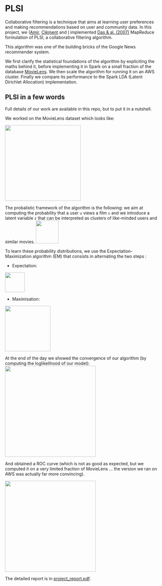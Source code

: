 # PLSI

Collaborative filtering is a technique that aims at learning user preferences and making recommendations based on user and community data. In this project, we ([Amir](https://github.com/amirbenmahjoub), [Clément](https://github.com/clemonster) and [I](https://github.com/SachaIZADI) implemented [Das & al. (2007)](http://citeseerx.ist.psu.edu/viewdoc/download?doi=10.1.1.80.4329&rep=rep1&type=pdf) MapReduce formulation of PLSI, a collaborative filtering algorithm. 

This algorithm was one of the building bricks of the Google News recommender system. 

We first clarify the statistical foundations of the algorithm by expliciting the maths behind it, before implementing it in Spark on a small fraction of the database [MovieLens](https://grouplens.org/datasets/movielens/). We then scale the algorithm for running it on an AWS cluster.
Finally we compare its performance to the Spark LDA (Latent Dirichlet Allocation) implementation.


## PLSI in a few words

Full details of our work are available in this repo, but to put it in a nutshell.

We worked on the MovieLens dataset which looks like:

<img src = "Img/dataset.png" height="250">

The probalistic framework of the algorithm is the following: we aim at computing the probability that a user `u` views a film `s` and we introduce a latent variable `z` that can be interpreted as clusters of like-minded users and similar movies.
<img src = "Img/probabilistic_model.png" height="75">

To learn these probability distributions, we use the Expectation-Maximization algorithm (EM) that consists in alternating the two steps :

- Expectation:
<img src = "Img/E_step.png" height="65">

- Maximisation:
<img src = "Img/M_step.png" height="150">

At the end of the day we showed the convergence of our algorithm (by computing the loglikelihood of our model):
<img src = "Img/loglikelihood.png" height="300">

And obtained a ROC curve (which is not as good as expected, but we computed it on a very limited fraction of MovieLens ... the version we ran on AWS was actually far more convincing).

<img src = "Img/ROC.png" height="300">

The detailed report is in [project_report.pdf](report.pdf).
